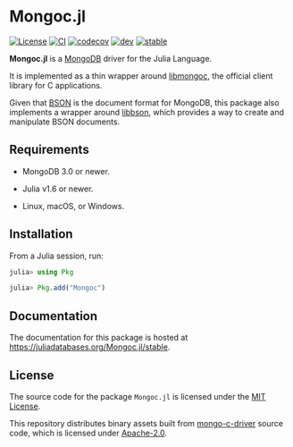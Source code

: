 
# Mongoc.jl

[![License][license-img]](LICENSE)
[![CI][ci-img]][ci-url]
[![codecov][codecov-img]][codecov-url]
[![dev][docs-dev-img]][docs-dev-url]
[![stable][docs-stable-img]][docs-stable-url]

[license-img]: https://img.shields.io/badge/license-MIT-brightgreen.svg?style=flat-square
[ci-img]: https://github.com/JuliaDatabases/Mongoc.jl/workflows/CI/badge.svg
[ci-url]: https://github.com/JuliaDatabases/Mongoc.jl/actions?query=workflow%3ACI
[codecov-img]: https://img.shields.io/codecov/c/github/JuliaDatabases/Mongoc.jl/master.svg?label=codecov&style=flat-square
[codecov-url]: https://codecov.io/github/JuliaDatabases/Mongoc.jl?branch=master
[docs-dev-img]: https://img.shields.io/badge/docs-dev-blue.svg?style=flat-square
[docs-dev-url]: https://juliadatabases.org/Mongoc.jl/dev
[docs-stable-img]: https://img.shields.io/badge/docs-stable-blue.svg?style=flat-square
[docs-stable-url]: https://juliadatabases.org/Mongoc.jl/stable

**Mongoc.jl** is a [MongoDB](https://www.mongodb.com/) driver for the Julia Language.

It is implemented as a thin wrapper around [libmongoc](https://mongoc.org/), the official client library for C applications.

Given that [BSON](https://bsonspec.org/) is the document format for MongoDB,
this package also implements a wrapper around [libbson](https://mongoc.org/libbson/current/index.html),
which provides a way to create and manipulate BSON documents.

## Requirements

* MongoDB 3.0 or newer.

* Julia v1.6 or newer.

* Linux, macOS, or Windows.

## Installation

From a Julia session, run:

```julia
julia> using Pkg

julia> Pkg.add("Mongoc")
```

## Documentation

The documentation for this package is hosted at <https://juliadatabases.org/Mongoc.jl/stable>.

## License

The source code for the package `Mongoc.jl` is licensed under the [MIT License](https://github.com/JuliaDatabases/Mongoc.jl/blob/master/LICENSE).

This repository distributes binary assets built from [mongo-c-driver](https://github.com/mongodb/mongo-c-driver) source code,
which is licensed under [Apache-2.0](https://github.com/mongodb/mongo-c-driver/blob/master/COPYING).
